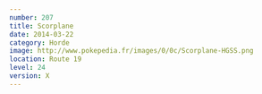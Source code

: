 ```yaml
---
number: 207
title: Scorplane
date: 2014-03-22
category: Horde
image: http://www.pokepedia.fr/images/0/0c/Scorplane-HGSS.png
location: Route 19
level: 24
version: X
---
```

